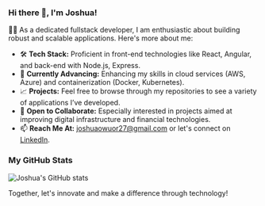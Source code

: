 ### Hi there 👋, I'm Joshua!

👨‍💻 As a dedicated fullstack developer, I am enthusiastic about building robust and scalable applications. Here's more about me:

- 🛠️ **Tech Stack:** Proficient in front-end technologies like React, Angular, and back-end with Node.js, Express.
- 🌱 **Currently Advancing:** Enhancing my skills in cloud services (AWS, Azure) and containerization (Docker, Kubernetes).
- 📈 **Projects:** Feel free to browse through my repositories to see a variety of applications I’ve developed.
- 🤝 **Open to Collaborate:** Especially interested in projects aimed at improving digital infrastructure and financial technologies.
- 📫 **Reach Me At:** [joshuaowuor27@gmail.com](mailto:joshuaowuor27@gmail.com) or let's connect on [LinkedIn](https://www.linkedin.com/in/joshua-ouma-bb284211a/).

### My GitHub Stats
![Joshua's GitHub stats](https://github-readme-stats.vercel.app/api?username=joshua360&show_icons=true&theme=calm)

Together, let's innovate and make a difference through technology!





